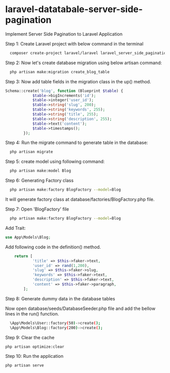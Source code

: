 # laravel-datatabale-server-side-pagination
Implement Server Side Pagination to Laravel Application

Step 1: Create Laravel project with below command in the terminal

```bash
  composer create-project laravel/laravel laravel_server_side_pagination
```

Step 2: Now let's create database migration using below artisan command:

```bash
  php artisan make:migration create_blog_table
```

Step 3: Now add table fields in the migration class in the up() method.

```php
Schema::create('blog', function (Blueprint $table) {
            $table->bigIncrements('id');
            $table->integer('user_id');
            $table->string('slug', 200);
            $table->string('keywords', 255);
            $table->string('title', 255);
            $table->string('description', 255);
            $table->text('content');
            $table->timestamps();
        });
```

Step 4: Run the migrate command to generate table in the database:

```bash
  php artisan migrate
```

Step 5: create model using following command:

```bash
  php artisan make:model Blog
```

Step 6: Generating Factory class

```bash
  php artisan make:factory BlogFactory --model=Blog
```
It will generate factory class at database/factories/BlogFactory.php file.


Step 7: Open 'BlogFactory' file

```bash
  php artisan make:factory BlogFactory --model=Blog
```

Add Trait:

```php
use App\Models\Blog;
```

Add following code in the definition() method.

```php
    return [
            'title' => $this->faker->text,
            'user_id' => rand(1,200),
            'slug' => $this->faker->slug,
            'keywords' => $this->faker->text,
            'description' => $this->faker->text,
            'content' => $this->faker->paragraph,
        ];
```

Step 8: Generate dummy data in the database tables

Now open database/seeds/DatabaseSeeder.php file and add the bellow lines in the run() function.

```bash
  \App\Models\User::factory(50)->create();
  \App\Models\Blog::factory(200)->create();
```

Step 9: Clear the cache

```bash
php artisan optimize:clear
```

Step 10: Run the application

```bash
php artisan serve
```
